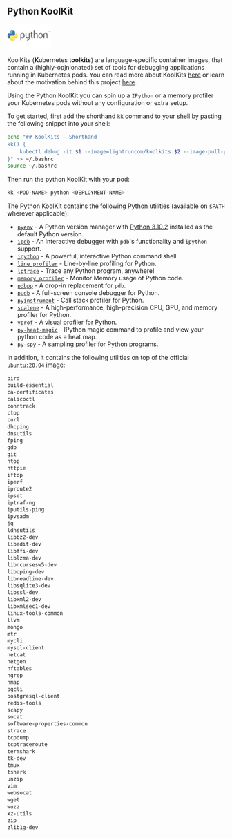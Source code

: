 ## Python KoolKit

<img src="./python-logo.png" style="max-width:20%;" />

KoolKits (**K**ubernetes t**oolkits**) are language-specific container images, that contain a (highly-opjnionated) set of tools for debugging applications running in Kubernetes pods. You can read more about KoolKits [here](../README.md) or learn about the motivation behind this project [here](#Motivation).

Using the Python KoolKit you can spin up a `IPython` or a memory profiler your Kubernetes pods without any configuration or extra setup.

To get started, first add the shorthand `kk` command to your shell by pasting the following snippet into your shell:

```bash
echo "## KoolKits - Shorthand
kk() {
	kubectl debug -it $1 --image=lightruncom/koolkits:$2 --image-pull-policy=Never --target=$3
}" >> ~/.bashrc
source ~/.bashrc
```

Then run the python KoolKit with your pod:

```bash
kk <POD-NAME> python <DEPLOYMENT-NAME>
```

The Python KoolKit contains the following Python utilities (available on `$PATH` wherever applicable):

* [`pyenv`](https://github.com/pyenv/pyenv) - A Python version manager with [Python 3.10.2](https://www.python.org/downloads/release/python-3102/) installed as the default Python version.
* [`ipdb`](https://github.com/gotcha/ipdb) - An interactive debugger with `pdb`'s functionality and `ipython` support.
* [`ipython`](https://ipython.org/) - A powerful, interactive Python command shell.
* [`line_profiler`](https://github.com/pyutils/line_profiler) - Line-by-line profiling for Python.
* [`lptrace`](https://github.com/khamidou/lptrace) - Trace any Python program, anywhere!
* [`memory_profiler`](https://github.com/pythonprofilers/memory_profiler) - Monitor Memory usage of Python code.
* [`pdbpp`](https://github.com/pdbpp/pdbpp) - A drop-in replacement for `pdb`.
* [`pudb`](https://github.com/inducer/pudb)  - A full-screen console debugger for Python.
* [`pyinstrument`](https://github.com/joerick/pyinstrument) - Call stack profiler for Python.
* [`scalene`](https://github.com/plasma-umass/scalene) - A high-performance, high-precision CPU, GPU, and memory profiler for Python.
* [`vprof`](https://github.com/nvdv/vprof) - A visual profiler for Python.
* [`py-heat-magic`](https://github.com/csurfer/pyheatmagic) - IPython magic command to profile and view your python code as a heat map.
* [`py-spy`](https://github.com/benfred/py-spy) - A sampling profiler for Python programs.

In addition, it contains the following  utilities on top of the official [`ubuntu:20.04` image](https://hub.docker.com/layers/ubuntu/library/ubuntu/20.04/images/sha256-7c9c7fed23def3653a0da5bc9ecb651efe155ebd5802c7ba5d585edaa6c89496?context=explore):

```text
bird
build-essential
ca-certificates
calicoctl
conntrack
ctop
curl
dhcping
dnsutils
fping
gdb
git
htop
httpie
iftop
iperf
iproute2
ipset
iptraf-ng
iputils-ping
ipvsadm
jq
ldnsutils
libbz2-dev
libedit-dev
libffi-dev
liblzma-dev
libncursesw5-dev
liboping-dev
libreadline-dev
libsqlite3-dev
libssl-dev
libxml2-dev
libxmlsec1-dev
linux-tools-common
llvm
mongo
mtr
mycli
mysql-client
netcat
netgen
nftables
ngrep
nmap
pgcli
postgresql-client
redis-tools
scapy
socat
software-properties-common
strace
tcpdump
tcptraceroute
termshark
tk-dev
tmux
tshark
unzip
vim
websocat
wget
wuzz
xz-utils
zip
zlib1g-dev
```